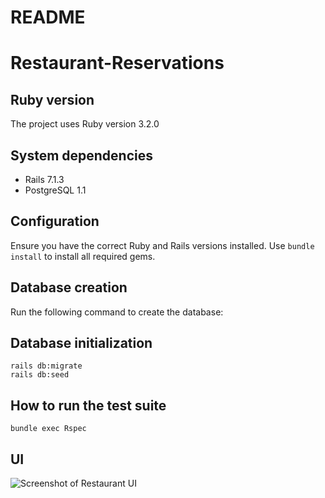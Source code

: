 # README

# Restaurant-Reservations

## Ruby version

The project uses Ruby version 3.2.0

## System dependencies

- Rails 7.1.3
- PostgreSQL 1.1

## Configuration

Ensure you have the correct Ruby and Rails versions installed. Use `bundle install` to install all required gems.

## Database creation

Run the following command to create the database:

## Database initialization

```
rails db:migrate
rails db:seed
```

## How to run the test suite

`bundle exec Rspec`

## UI

![Screenshot of Restaurant UI](assets/images/screenshot.png)
